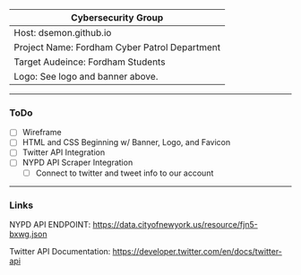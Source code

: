 |Cybersecurity Group|
|-------------------|
|Host: dsemon.github.io|
|Project Name: Fordham Cyber Patrol Department|
|Target Audeince: Fordham Students|
|Logo: See logo and banner above.|

___________________________________

### ToDo

- [ ] Wireframe
- [ ] HTML and CSS Beginning w/ Banner, Logo, and Favicon
- [ ] Twitter API Integration
- [ ] NYPD API Scraper Integration
  - [ ] Connect to twitter and tweet info to our account

___________________________________

### Links

NYPD API ENDPOINT: https://data.cityofnewyork.us/resource/fjn5-bxwg.json

Twitter API Documentation: https://developer.twitter.com/en/docs/twitter-api
